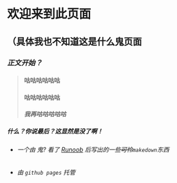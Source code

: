 # 欢迎来到此页面
## （具体我也不知道这是什么鬼页面

### *正文开始？* 
> #### 咕咕咕咕咕咕
> #### **咕咕咕咕咕咕**
> #### ***我再咕咕咕咕咕***
##### 什么？你说最后？这显然是没了啊！
* ###### 一个由 鬼? 看了 [Runoob](https://www.runoob.com) 后写出的一些~~可怜~~`makedown`东西
* ###### *由 `github pages` 托管*
